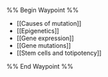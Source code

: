 %% Begin Waypoint %%
- [[Causes of mutation]]
- [[Epigenetics]]
- [[Gene expression]]
- [[Gene mutations]]
- [[Stem cells and totipotency]]

%% End Waypoint %%
